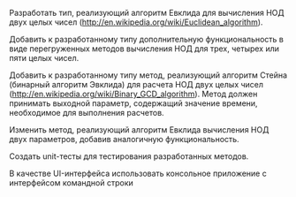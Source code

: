 Разработать тип, реализующий алгоритм Евклида для вычисления НОД двух целых чисел (http://en.wikipedia.org/wiki/Euclidean_algorithm).

Добавить к разработанному типу дополнительную функциональность в виде перегруженных методов вычисления НОД для трех, четырех или пяти целых чисел.

Добавить к разработанному типу метод, реализующий алгоритм Стейна (бинарный алгоритм Эвклида) для расчета НОД двух целых чисел (http://en.wikipedia.org/wiki/Binary_GCD_algorithm). Метод должен принимать выходной параметр, содержащий значение времени, необходимое для выполнения расчетов.

Изменить метод, реализующий алгоритм Евклида вычисления НОД двух параметров, добавив аналогичную функциональность.

Создать unit-тесты для тестирования разработанных методов.

В качестве UI-интерфейса использовать консольное приложение с интерфейсом командной строки
